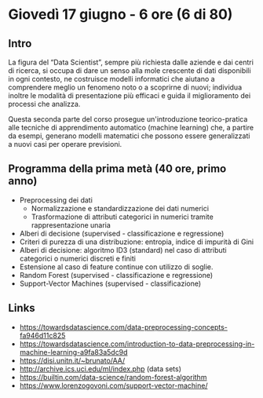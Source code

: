 # Giovedì 17 giugno - 6 ore (6 di 80)

## Intro

La figura del “Data Scientist”, sempre più richiesta dalle aziende e dai centri di ricerca, si occupa di dare un senso alla mole crescente di dati disponibili in ogni contesto, ne costruisce modelli informatici che aiutano a comprendere meglio un fenomeno noto o a scoprirne di nuovi; individua inoltre le modalità di presentazione più efficaci e guida il miglioramento dei processi che analizza.

Questa seconda parte del corso prosegue un'introduzione teorico-pratica alle tecniche di apprendimento automatico (machine learning) che, a partire da esempi, generano modelli matematici che possono essere generalizzati a nuovi casi per operare previsioni.

## Programma della prima metà (40 ore, primo anno)

- Preprocessing dei dati 
  -	Normalizzazione e standardizzazione dei dati numerici
  -	Trasformazione di attributi categorici in numerici tramite rappresentazione unaria
-	Alberi di decisione (supervised - classificazione e regressione)
  -	Criteri di purezza di una distribuzione: entropia, indice di impurità di Gini
  -	Alberi di decisione: algoritmo ID3 (standard) nel caso di attributi categorici o numerici discreti e finiti
  -	Estensione al caso di feature continue con utilizzo di soglie.
- Random Forest (supervised - classificazione e regressione)
- Support-Vector Machines (supervised - classificazione)

## Links

- https://towardsdatascience.com/data-preprocessing-concepts-fa946d11c825
- https://towardsdatascience.com/introduction-to-data-preprocessing-in-machine-learning-a9fa83a5dc9d
- https://disi.unitn.it/~brunato/AA/
- http://archive.ics.uci.edu/ml/index.php (data sets)
- https://builtin.com/data-science/random-forest-algorithm
- https://www.lorenzogovoni.com/support-vector-machine/